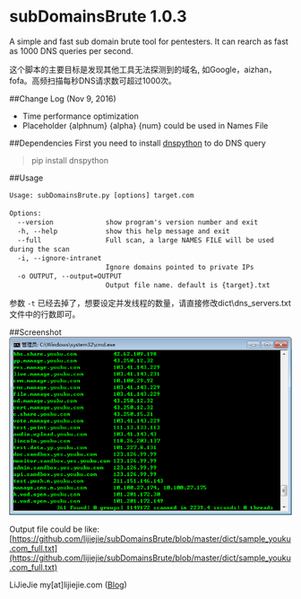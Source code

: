 # subDomainsBrute 1.0.3

A simple and fast sub domain brute tool for pentesters. It can rearch as fast as 1000 DNS queries per second.

这个脚本的主要目标是发现其他工具无法探测到的域名, 如Google，aizhan，fofa。高频扫描每秒DNS请求数可超过1000次。

##Change Log (Nov 9, 2016)
* Time performance optimization
* Placeholder {alphnum} {alpha} {num} could be used in Names File

##Dependencies
First you need to install [dnspython](http://www.dnspython.org/kits/1.12.0/) to do DNS query
> pip install dnspython


##Usage


	Usage: subDomainsBrute.py [options] target.com
	
	Options:
	  --version             show program's version number and exit
	  -h, --help            show this help message and exit
	  --full                Full scan, a large NAMES FILE will be used during the scan
	  -i, --ignore-intranet
	                        Ignore domains pointed to private IPs
	  -o OUTPUT, --output=OUTPUT
	                        Output file name. default is {target}.txt


参数 `-t` 已经去掉了，想要设定并发线程的数量，请直接修改dict\dns_servers.txt文件中的行数即可。


##Screenshot
![screenshot](screenshot.png)

Output file could be like: [https://github.com/lijiejie/subDomainsBrute/blob/master/dict/sample_youku.com_full.txt](https://github.com/lijiejie/subDomainsBrute/blob/master/dict/sample_youku.com_full.txt)

LiJieJie my[at]lijiejie.com ([Blog](http://www.lijiejie.com))